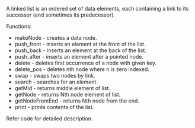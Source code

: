 A linked list is an ordered set of data elements, each containing a link to its successor (and sometimes its predecessor). 

Functions:  
* makeNode - creates a data node.  
* push_front - inserts an element at the front of the list.  
* push_back - inserts an element at the back of the list.  
* push_after - inserts an element after a pointed node. 
* delete - deletes first occurrence of a node with given key. 
* delete_pos - deletes nth node where n is zero indexed.  
* swap - swaps two nodes by link.  
* search - searches for an element.  
* getMid - returns middle element of list.  
* getNode - returns Nth node element of list.  
* getNodeFromEnd - returns Nth node from the end.  
* print - prints contents of the list.  

Refer code for detailed description.
